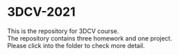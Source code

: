 # 3DCV-2021

This is the repository for 3DCV course.  
The repository contains three homework and one project.  
Please click into the folder to check more detail.
